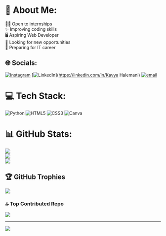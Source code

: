 # 💫 About Me:
👩‍💻 Open to internships<br>✨ Improving coding skills<br>🖥️ Aspiring Web Developer<br>🔎 Looking for new opportunities<br>🚀 Preparing for IT career



## 🌐 Socials:
[![Instagram](https://img.shields.io/badge/Instagram-%23E4405F.svg?logo=Instagram&logoColor=white)](https://instagram.com/jasmine_206) [![LinkedIn](https://img.shields.io/badge/LinkedIn-%230077B5.svg?logo=linkedin&logoColor=white)](https://linkedin.com/in/Kavya Halemani) [![email](https://img.shields.io/badge/Email-D14836?logo=gmail&logoColor=white)](mailto:kavyahalemanilemani88@gmail.com) 

# 💻 Tech Stack:
![Python](https://img.shields.io/badge/python-3670A0?style=flat&logo=python&logoColor=ffdd54) ![HTML5](https://img.shields.io/badge/html5-%23E34F26.svg?style=flat&logo=html5&logoColor=white) ![CSS3](https://img.shields.io/badge/css3-%231572B6.svg?style=flat&logo=css3&logoColor=white) ![Canva](https://img.shields.io/badge/Canva-%2300C4CC.svg?style=flat&logo=Canva&logoColor=white)
# 📊 GitHub Stats:
![](https://github-readme-stats.vercel.app/api?username=kavya-206&theme=dark&hide_border=false&include_all_commits=true&count_private=false)<br/>
![](https://nirzak-streak-stats.vercel.app/?user=kavya-206&theme=dark&hide_border=false)<br/>
![](https://github-readme-stats.vercel.app/api/top-langs/?username=kavya-206&theme=dark&hide_border=false&include_all_commits=true&count_private=false&layout=compact)

## 🏆 GitHub Trophies
![](https://github-profile-trophy.vercel.app/?username=kavya-206&theme=dark&no-frame=false&no-bg=true&margin-w=4)

### 🔝 Top Contributed Repo
![](https://github-contributor-stats.vercel.app/api?username=kavya-206&limit=5&theme=dark&combine_all_yearly_contributions=true)

---
[![](https://visitcount.itsvg.in/api?id=kavya-206&icon=0&color=0)](https://visitcount.itsvg.in)

<!-- Proudly created with GPRM ( https://gprm.itsvg.in ) -->


